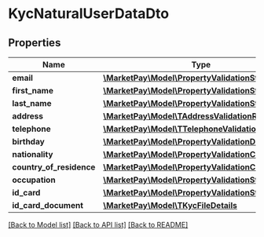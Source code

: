 # KycNaturalUserDataDto

## Properties
Name | Type | Description | Notes
------------ | ------------- | ------------- | -------------
**email** | [**\MarketPay\Model\PropertyValidationString**](PropertyValidationString.md) |  | [optional] 
**first_name** | [**\MarketPay\Model\PropertyValidationString**](PropertyValidationString.md) |  | [optional] 
**last_name** | [**\MarketPay\Model\PropertyValidationString**](PropertyValidationString.md) |  | [optional] 
**address** | [**\MarketPay\Model\TAddressValidationResult**](TAddressValidationResult.md) |  | [optional] 
**telephone** | [**\MarketPay\Model\TTelephoneValidationResult**](TTelephoneValidationResult.md) |  | [optional] 
**birthday** | [**\MarketPay\Model\PropertyValidationDateNullable**](PropertyValidationDateNullable.md) |  | [optional] 
**nationality** | [**\MarketPay\Model\PropertyValidationCountry**](PropertyValidationCountry.md) |  | [optional] 
**country_of_residence** | [**\MarketPay\Model\PropertyValidationCountry**](PropertyValidationCountry.md) |  | [optional] 
**occupation** | [**\MarketPay\Model\PropertyValidationString**](PropertyValidationString.md) |  | [optional] 
**id_card** | [**\MarketPay\Model\PropertyValidationString**](PropertyValidationString.md) |  | [optional] 
**id_card_document** | [**\MarketPay\Model\TKycFileDetails**](TKycFileDetails.md) |  | [optional] 

[[Back to Model list]](../README.md#documentation-for-models) [[Back to API list]](../README.md#documentation-for-api-endpoints) [[Back to README]](../README.md)



